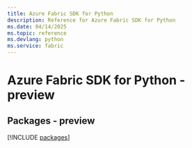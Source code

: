 ```yaml
---
title: Azure Fabric SDK for Python
description: Reference for Azure Fabric SDK for Python
ms.date: 04/14/2025
ms.topic: reference
ms.devlang: python
ms.service: fabric
---
```

# Azure Fabric SDK for Python - preview
## Packages - preview
[!INCLUDE [packages](fabric-index.md)]